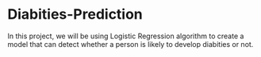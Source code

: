 # Diabities-Prediction

In this project, we will be using Logistic Regression algorithm to create a model that can detect whether a person is likely to develop diabities or not.
